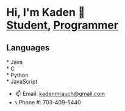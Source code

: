 <h1> Hi, I'm Kaden 👋 
<br/><a href="https://www.jmu.edu/academics/undergraduate/majors/computer-science.shtml">Student</a>, <a href="https://github.com/Kaden-16">Programmer</a>
</h1>

<h2>Languages</h2>
* Java
<br/>
* C
<br/>
* Python
<br/>
* JavaScript
<br/>

- 📫 Email: kadenmrauch@gmail.com
- 📞 Phone #: 703-409-5440
